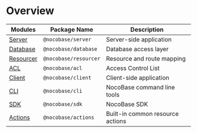 # Overview

| Modules                           | Package Name          | Description                      |
| --------------------------------- | --------------------- | -------------------------------- |
| [Server](/api/server/application) | `@nocobase/server`    | Server-side application          |
| [Database](/api/database)         | `@nocobase/database`  | Database access layer            |
| [Resourcer](/api/resourcer)       | `@nocobase/resourcer` | Resource and route mapping       |
| [ACL](/api/acl)                   | `@nocobase/acl`       | Access Control List              |
| [Client](/api/client/application) | `@nocobase/client`    | Client-side application          |
| [CLI](/api/cli)                   | `@nocobase/cli`       | NocoBase command line tools      |
| [SDK](/api/sdk)                   | `@nocobase/sdk`       | NocoBase SDK                     |
| [Actions](/api/actions)           | `@nocobase/actions`   | Built-in common resource actions |
